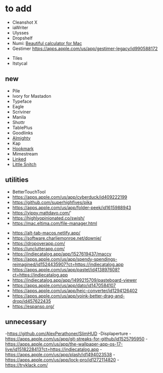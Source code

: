 # to add

- Cleanshot X
- iaWriter
- Ulysses
- Dropshelf
- Numi: [Beautiful calculator for Mac](https://numi.app/)
- Gestimer https://apps.apple.com/us/app/gestimer-legacy/id990588172
<!-- - psst https://github.com/jpochyla/psst?tab=readme-ov-file -->
- Tiles
- Itstycal

## new

- Pile
- Ivory for Mastadon
- Typeface
- Eagle
- Scriviner
- Manila
- Shottr
- TablePlus
- Goodlinks
- [Almighty](https://indiegoodies.com/almighty)
- Kap
- [Hookmark](https://hookproductivity.com/)
- Mimestream
- [Linked](https://uselinked.com/)
- [Little Snitch](https://www.obdev.at/products/littlesnitch/index.html)
<!-- - [Diarium](https://apps.apple.com/us/app/diarium-journal-diary/id1502834782) -->


## utilities

- BetterTouchTool
- https://apps.apple.com/us/app/cyberduck/id409222199
- https://github.com/superhighfives/pika
- https://apps.apple.com/us/app/folder-peek/id1615988943
- https://yippy.mattdavo.com/'
- https://highlyopinionated.co/swish/
- https://mac.eltima.com/file-manager.html
<!-- - [Apps](https://sindresorhus.com/apps) -->
<!-- - https://www.reddit.com/r/macapps/comments/16lk86n/minimalistic_yet_beautiful_native_macos_apps/ -->

- https://alt-tab-macos.netlify.app/
- https://software.charliemonroe.net/downie/
- https://dropoverapp.com/
- https://unclutterapp.com/
- https://indiecatalog.app/app/1527619437/maccy
- https://apps.apple.com/us/app/spendy-spendings-reimagined/id1524435907?ct=https://indiecatalog.app
- https://apps.apple.com/us/app/pastel/id413897608?ct=https://indiecatalog.app
- https://indiecatalog.app/app/1499215709/pasteboard-viewer
- https://apps.apple.com/us/app/dato/id1470584107
- https://apps.apple.com/us/app/heic-converter/id1294126402
- https://apps.apple.com/us/app/yoink-better-drag-and-drop/id457622435
- https://espanso.org/


## unnecessary
-https://github.com/AlexPerathoner/SlimHUD
-Displaperture
-https://apps.apple.com/us/app/git-streaks-for-github/id1525795950
-https://apps.apple.com/us/app/the-wallpaper-app-os-17-live/id1518228413?ct=https://indiecatalog.app
-https://apps.apple.com/us/app/plash/id1494023538
-https://apps.apple.com/us/app/lock-pro/id1272114820
-https://tryklack.com/
